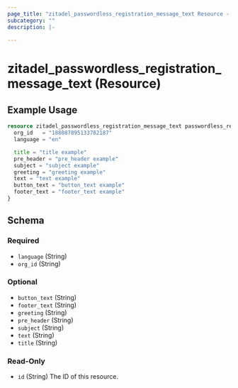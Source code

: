 ```yaml
---
page_title: "zitadel_passwordless_registration_message_text Resource - terraform-provider-zitadel"
subcategory: ""
description: |-
  
---
```


# zitadel_passwordless_registration_message_text (Resource)



## Example Usage

```terraform
resource zitadel_passwordless_registration_message_text passwordless_registration {
  org_id   = "188087895133782187"
  language = "en"

  title = "title example"
  pre_header = "pre_header example"
  subject = "subject example"
  greeting = "greeting example"
  text = "text example"
  button_text = "button_text example"
  footer_text = "footer_text example"
}
```

<!-- schema generated by tfplugindocs -->
## Schema

### Required

- `language` (String)
- `org_id` (String)

### Optional

- `button_text` (String)
- `footer_text` (String)
- `greeting` (String)
- `pre_header` (String)
- `subject` (String)
- `text` (String)
- `title` (String)

### Read-Only

- `id` (String) The ID of this resource.